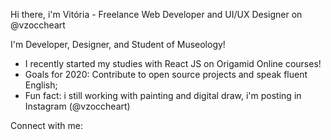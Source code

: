 Hi there, i'm Vitória - Freelance Web Developer and UI/UX Designer on @vzoccheart

I'm Developer, Designer, and Student of Museology!

* I recently started my studies with React JS on Origamid Online courses!
* Goals for 2020: Contribute to open source projects and speak fluent English;
* Fun fact: i still working with painting and digital draw, i'm posting in Instagram (@vzoccheart)

Connect with me:

<a href="#">
<img src="https://camo.githubusercontent.com/b65faae8871ebbdb99790f2644ea7f3c89800b0c/68747470733a2f2f63646e2e6a7364656c6976722e6e65742f6e706d2f73696d706c652d69636f6e734076332f69636f6e732f6c696e6b6564696e2e737667" align="left" width="16px" />
</a> &nbsp; 


<a href="#">
<img src="https://camo.githubusercontent.com/b65faae8871ebbdb99790f2644ea7f3c89800b0c/68747470733a2f2f63646e2e6a7364656c6976722e6e65742f6e706d2f73696d706c652d69636f6e734076332f69636f6e732f6c696e6b6564696e2e737667" align="left" width="16px" />
</a>

[website]: http://vitoriazoche.github.io/
[instagram]: https://instagram.com/vzoccheart
